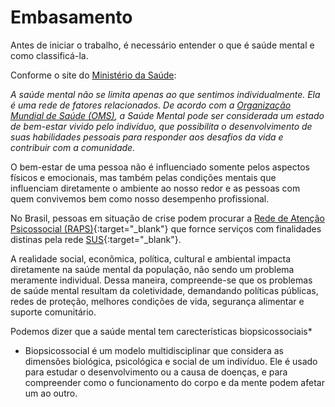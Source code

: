 # Embasamento

Antes de iniciar o trabalho, é necessário entender o que é saúde mental e como classificá-la.

Conforme o site do [Ministério da Saúde](https://www.gov.br/saude/pt-br/assuntos/saude-de-a-a-z/s/saude-mental):

*A saúde mental não se limita apenas ao que sentimos individualmente. Ela é uma rede de fatores relacionados. De acordo com a [Organização Mundial de Saúde (OMS)](https://www.who.int/health-topics/mental-health#tab=tab_1), a Saúde Mental pode ser considerada um estado de bem-estar vivido pelo indivíduo, que possibilita o desenvolvimento de suas habilidades pessoais para responder aos desafios da vida e contribuir com a comunidade.*

O bem-estar de uma pessoa não é influenciado somente pelos aspectos físicos e emocionais, mas também pelas condições mentais que influenciam diretamente o ambiente ao nosso redor e as pessoas com quem convivemos bem como nosso desempenho profissional.

No Brasil, pessoas em situação de crise podem procurar a [Rede de Atenção Psicossocial (RAPS)](https://www.gov.br/saude/pt-br/composicao/saes/desmad/raps){:target="_blank"} que fornce serviços com finalidades distinas pela rede [SUS](https://www.gov.br/saude/pt-br/assuntos/saude-de-a-a-z/s/sus){:target="_blank"}.

A realidade social, econômica, política, cultural e ambiental impacta diretamente na saúde mental da população, não sendo um problema meramente individual. Dessa maneira, compreende-se que os problemas de saúde mental resultam da coletividade, demandando políticas públicas, redes de proteção, melhores condições de vida, segurança alimentar e suporte comunitário.

Podemos dizer que a saúde mental tem carecterísticas biopsicossociais*









* Biopsicossocial é um modelo multidisciplinar que considera as dimensões biológica, psicológica e social de um indivíduo. Ele é usado para estudar o desenvolvimento ou a causa de doenças, e para compreender como o funcionamento do corpo e da mente podem afetar um ao outro.
